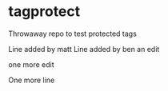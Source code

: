 # tagprotect
Throwaway repo to test protected tags

Line added by matt
Line added by ben
an edit

one more edit

One more line
